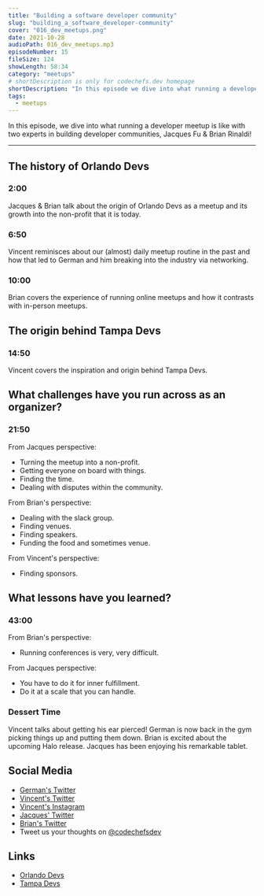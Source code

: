 ```yaml
---
title: "Building a software developer community"
slug: "building_a_software_developer-community"
cover: "016_dev_meetups.png"
date: 2021-10-28
audioPath: 016_dev_meetups.mp3
episodeNumber: 15
fileSize: 124
showLength: 58:34
category: "meetups"
# shortDescription is only for codechefs.dev homepage
shortDescription: "In this episode we dive into what running a developer meetup is like with two veterans of running meetups, Jacques Fu & Brian Rinaldi!"
tags:
  - meetups
---
```


In this episode, we dive into what running a developer meetup is like with two experts in building developer communities, Jacques Fu & Brian Rinaldi!

<hr/>

## The history of Orlando Devs

### 2:00

Jacques & Brian talk about the origin of Orlando Devs as a meetup and its growth into the non-profit that it is today.

### 6:50

Vincent reminisces about our (almost) daily meetup routine in the past and how that led to German and him breaking into the industry via networking.

### 10:00

Brian covers the experience of running online meetups and how it contrasts with in-person meetups.

## The origin behind Tampa Devs

### 14:50

Vincent covers the inspiration and origin behind Tampa Devs.

## What challenges have you run across as an organizer?

### 21:50

From Jacques perspective:

- Turning the meetup into a non-profit.
- Getting everyone on board with things.
- Finding the time.
- Dealing with disputes within the community.

From Brian's perspective:

- Dealing with the slack group.
- Finding venues.
- Finding speakers.
- Funding the food and sometimes venue.

From Vincent's perspective:

- Finding sponsors.

## What lessons have you learned?

### 43:00

From Brian's perspective:

- Running conferences is very, very difficult.

From Jacques perspective:

- You have to do it for inner fulfillment.
- Do it at a scale that you can handle.

### Dessert Time

Vincent talks about getting his ear pierced!
German is now back in the gym picking things up and putting them down.
Brian is excited about the upcoming Halo release.
Jacques has been enjoying his remarkable tablet.

## Social Media

- [German's Twitter](https://twitter.com/germangamgon)
- [Vincent's Twitter](https://twitter.com/vincentntang)
- [Vincent's Instagram](https://instagram.com/vincentntang)
- [Jacques' Twitter](https://twitter.com/JacquesKFu)
- [Brian's Twitter](https://twitter.com/remotesynth)
- Tweet us your thoughts on [@codechefsdev](https://twitter.com/codechefsdev)

## Links

- [Orlando Devs](Orlandodevs.com)
- [Tampa Devs](Tampadevs.com)
